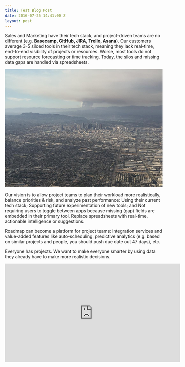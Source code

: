 ```yaml
---
title: Test Blog Post
date: 2016-07-25 14:41:00 Z
layout: post
---
```


Sales and Marketing have their tech stack, and project-driven teams are no different (e.g. **Basecamp, GitHub, JIRA, Trello, Asana**). Our customers average 3-5 siloed tools in their tech stack, meaning they lack real-time, end-to-end visibility of projects or resources. Worse, most tools do not support resource forecasting or time tracking. Today, the silos and missing data gaps are handled via spreadsheets.

![07-24-2016-lax-smoke-fire-sand-7b91e2.jpeg](/uploads/07-24-2016-lax-smoke-fire-sand-7b91e2.jpeg)

Our vision is to allow project teams to plan their workload more realistically, balance priorities & risk, and analyze past performance: Using their current tech stack; Supporting future experimentation of new tools; and Not requiring users to toggle between apps because missing (gap) fields are embedded in their primary tool. Replace spreadsheets with real-time, actionable intelligence or suggestions.

Roadmap can become a platform for project teams: integration services and value-added features like auto-scheduling, predictive analytics (e.g. based on similar projects and people, you should push due date out 47 days), etc.

Everyone has projects. We want to make everyone smarter by using data they already have to make more realistic decisions.

<iframe width="560" height="315" src="https://www.youtube.com/embed/a2VJqud3Ls8?rel=0" frameborder="0" allowfullscreen></iframe>